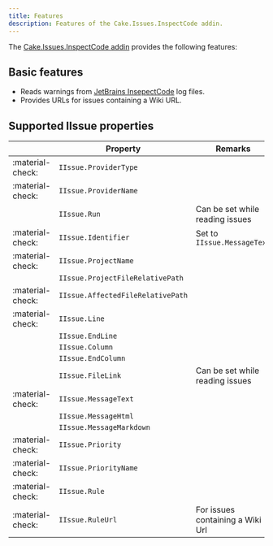 ```yaml
---
title: Features
description: Features of the Cake.Issues.InspectCode addin.
---
```


The [Cake.Issues.InspectCode addin] provides the following features:

## Basic features

* Reads warnings from [JetBrains InsepectCode] log files.
* Provides URLs for issues containing a Wiki URL.

## Supported IIssue properties

|                  | Property                          | Remarks                          |
|------------------|-----------------------------------|----------------------------------|
| :material-check: | `IIssue.ProviderType`             |                                  |
| :material-check: | `IIssue.ProviderName`             |                                  |
|                  | `IIssue.Run`                      | Can be set while reading issues  |
| :material-check: | `IIssue.Identifier`               | Set to `IIssue.MessageText`      |
| :material-check: | `IIssue.ProjectName`              |                                  |
|                  | `IIssue.ProjectFileRelativePath`  |                                  |
| :material-check: | `IIssue.AffectedFileRelativePath` |                                  |
| :material-check: | `IIssue.Line`                     |                                  |
|                  | `IIssue.EndLine`                  |                                  |
|                  | `IIssue.Column`                   |                                  |
|                  | `IIssue.EndColumn`                |                                  |
|                  | `IIssue.FileLink`                 | Can be set while reading issues  |
| :material-check: | `IIssue.MessageText`              |                                  |
|                  | `IIssue.MessageHtml`              |                                  |
|                  | `IIssue.MessageMarkdown`          |                                  |
| :material-check: | `IIssue.Priority`                 |                                  |
| :material-check: | `IIssue.PriorityName`             |                                  |
| :material-check: | `IIssue.Rule`                     |                                  |
| :material-check: | `IIssue.RuleUrl`                  | For issues containing a Wiki Url |

[JetBrains InsepectCode]: https://www.jetbrains.com/help/resharper/2017.1/InspectCode.html
[Cake.Issues.InspectCode addin]: https://www.nuget.org/packages/Cake.Issues.InspectCode
